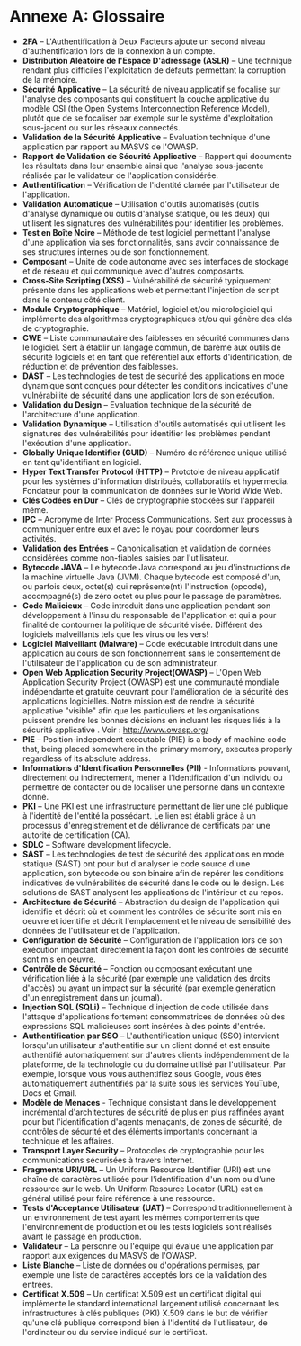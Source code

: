 # Annexe A: Glossaire

- **2FA** – L'Authentification à Deux Facteurs ajoute un second niveau d'authentification lors de la connexion à un compte.
- **Distribution Aléatoire de l'Espace D'adressage (ASLR)** – Une technique rendant plus difficiles l'exploitation de défauts permettant la corruption de la mémoire.
- **Sécurité Applicative** – La sécurité de niveau applicatif se focalise sur l'analyse des composants qui constituent la couche applicative du modèle OSI (the Open Systems Interconnection Reference Model), plutôt que de se focaliser par exemple sur le système d'exploitation sous-jacent ou sur les réseaux connectés.
- **Validation de la Sécurité Applicative** – Evaluation technique d'une application par rapport au MASVS de l'OWASP.
- **Rapport de Validation de Sécurité Applicative** – Rapport qui documente les résultats dans leur ensemble ainsi que l'analyse sous-jacente réalisée par le validateur de l'application considérée.
- **Authentification** – Vérification de l'identité clamée par l'utilisateur de l'application.
- **Validation Automatique** – Utilisation d'outils automatisés (outils d'analyse dynamique ou outils d'analyse statique, ou les deux) qui utilisent les signatures des vulnérabilités pour identifier les problèmes.
- **Test en Boîte Noire** – Méthode de test logiciel permettant l'analyse d'une application via ses fonctionnalités, sans avoir connaissance de ses structures internes ou de son fonctionnement.
- **Composant** – Unité de code autonome avec ses interfaces de stockage et de réseau et qui communique avec d'autres composants.
- **Cross-Site Scripting (XSS)** – Vulnérabilité de sécurité typiquement présente dans les applications web et permettant l'injection de script dans le contenu côté client.
- **Module Cryptographique** – Matériel, logiciel et/ou micrologiciel qui implémente des algorithmes cryptographiques et/ou qui génère des clés de cryptographie.
- **CWE** – Liste communautaire des faiblesses en sécurité communes dans le logiciel. Sert à établir un langage commun, de barème aux outils de sécurité logiciels et en tant que référentiel aux efforts d'identification, de réduction et de prévention des faiblesses.
- **DAST** – Les technologies de test de sécurité des applications en mode dynamique sont conçues pour détecter les conditions indicatives d'une vulnérabilité de sécurité dans une application lors de son exécution.
- **Validation du Design** – Evaluation technique de la sécurité de l'architecture d'une application.
- **Validation Dynamique** – Utilisation d'outils automatisés qui utilisent les signatures des vulnérabilités pour identifier les problèmes pendant l'exécution d'une application.
- **Globally Unique Identifier (GUID)** – Numéro de référence unique utilisé en tant qu'identifiant en logiciel.
- **Hyper Text Transfer Protocol (HTTP)** – Prototole de niveau applicatif pour les systèmes d'information distribués, collaboratifs et hypermedia. Fondateur pour la communication de données sur le World Wide Web.
- **Clés Codées en Dur** – Clés de cryptographie stockées sur l'appareil même.
- **IPC** – Acronyme de Inter Process Communications. Sert aux processus à communiquer entre eux et avec le noyau pour coordonner leurs activités.
- **Validation des Entrées** – Canonicalisation et validation de données considérées comme non-fiables saisies par l'utilisateur.
- **Bytecode JAVA** – Le bytecode Java correspond au jeu d'instructions de la machine virtuelle Java (JVM). Chaque bytecode est composé d'un, ou parfois deux, octet(s) qui représente(nt) l'instruction (opcode), accompagné(s) de zéro octet ou plus pour le passage de paramètres.
- **Code Malicieux** – Code introduit dans une application pendant son développement à l'insu du responsable de l'application et qui a pour finalité de contourner la politique de sécurité visée. Différent des logiciels malveillants tels que les virus ou les vers!
- **Logiciel Malveillant (Malware)** – Code exécutable introduit dans une application au cours de son fonctionnement sans le consentement de l'utilisateur de l'application ou de son administrateur.
- **Open Web Application Security Project(OWASP)** – L'Open Web Application Security Project (OWASP) est une communauté mondiale indépendante et gratuite oeuvrant pour l'amélioration de la sécurité des applications logicielles. Notre mission est de rendre la sécurité applicative "visible" afin que les particuliers et les organisations puissent prendre les bonnes décisions en incluant les risques liés à la sécurité applicative . Voir : http://www.owasp.org/
- **PIE** – Position-independent executable (PIE) is a body of machine code that, being placed somewhere in the primary memory, executes properly regardless of its absolute address.
- **Informations d'Identification Personnelles (PII)** - Informations pouvant, directement ou indirectement, mener à l'identification d'un individu ou permettre de contacter ou de localiser une personne dans un contexte donné.
- **PKI** – Une PKI est une infrastructure permettant de lier une clé publique à l'identité de l'entité la possédant. Le lien est établi grâce à un processus d'enregistrement et de délivrance de certificats  par une autorité de certification (CA).
- **SDLC** – Software development lifecycle.
- **SAST** – Les technologies de test de sécurité des applications en mode statique (SAST) ont pour but d'analyser le code source d'une application, son bytecode ou son binaire afin de repérer les conditions indicatives de vulnérabilités de sécurité dans le code ou le design. Les solutions de SAST analysent les applications de l'intérieur et au repos.
- **Architecture de Sécurité** – Abstraction du design de l'application qui identifie et décrit où et comment les contrôles de sécurité sont mis en oeuvre et identifie et décrit l'emplacement et le niveau de sensibilité des données de l'utilisateur et de l'application.
- **Configuration de Sécurité** – Configuration de l'application lors de son exécution impactant directement la façon dont les contrôles de sécurité sont mis en oeuvre.
- **Contrôle de Sécurité** – Fonction ou composant exécutant une vérification liée à la sécurité (par exemple une validation des droits d'accès) ou ayant un impact sur la sécurité (par exemple génération d'un enregistrement dans un journal).
- **Injection SQL (SQLi)** – Technique d'injection de code utilisée dans l'attaque d'applications fortement consommatrices de données où des expressions SQL malicieuses sont insérées à des points d'entrée.
- **Authentification par SSO** – L'authentification unique (SSO) intervient lorsqu'un utilisateur s'authentifie sur un client donné et est ensuite authentifié automatiquement sur d'autres clients indépendemment de la plateforme, de la technologie ou du domaine utilisé par l'utilisateur. Par exemple, lorsque vous vous authentifiez sous Google, vous êtes automatiquement authentifiés par la suite sous les services YouTube, Docs et Gmail.
- **Modèle de Menaces** - Technique consistant dans le développement incrémental d'architectures de sécurité de plus en plus raffinées ayant pour but l'identification d'agents menaçants, de zones de sécurité, de contrôles de sécurité et des éléments importants concernant la technique et les affaires.
- **Transport Layer Security** – Protocoles de cryptographie pour les communications sécurisées à travers Internet.
- **Fragments URI/URL** – Un Uniform Resource Identifier (URI) est une chaîne de caractères utilisée pour l'identification d'un nom ou d'une ressource sur le web. Un Uniform Resource Locator (URL) est en général utilisé pour faire référence à une ressource.
- **Tests d'Acceptance Utilisateur (UAT)** – Correspond traditionnellement à un environnement de test ayant les mêmes comportements que l'environnement de production et où les tests logiciels sont réalisés avant le passage en production.
- **Validateur** – La personne ou l'équipe qui évalue une application par rapport aux exigences du MASVS de l'OWASP.
- **Liste Blanche** – Liste de données ou d'opérations permises, par exemple une liste de caractères acceptés lors de la validation des entrées.
- **Certificat X.509** – Un certificat X.509 est un certificat digital qui implémente le standard international largement utilisé concernant les infrastructures à clés publiques (PKI) X.509 dans le but de vérifier qu'une clé publique correspond bien à l'identité de l'utilisateur, de l'ordinateur ou du service indiqué sur le certificat.
